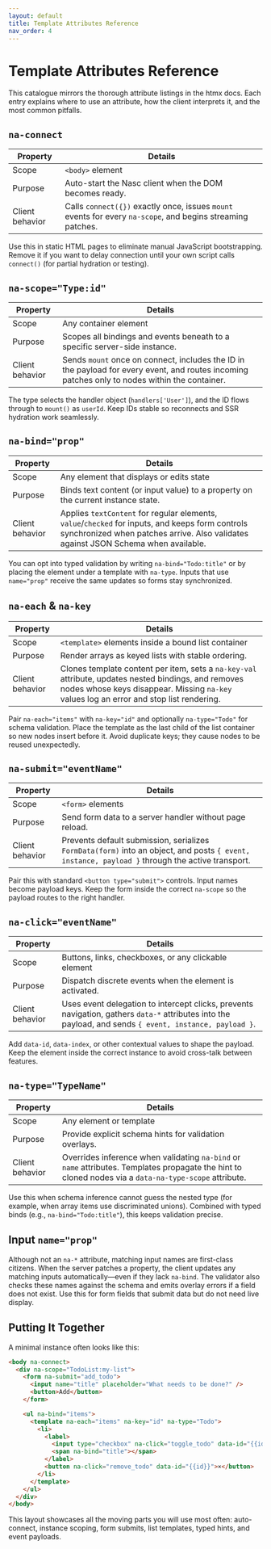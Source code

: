 ```yaml
---
layout: default
title: Template Attributes Reference
nav_order: 4
---
```


# Template Attributes Reference

This catalogue mirrors the thorough attribute listings in the htmx docs. Each entry explains where to use an attribute, how the client interprets it, and the most common pitfalls.

## `na-connect`

| Property | Details |
| --- | --- |
| Scope | `<body>` element |
| Purpose | Auto-start the Nasc client when the DOM becomes ready. |
| Client behavior | Calls `connect({})` exactly once, issues `mount` events for every `na-scope`, and begins streaming patches. |

Use this in static HTML pages to eliminate manual JavaScript bootstrapping. Remove it if you want to delay connection until your own script calls `connect()` (for partial hydration or testing).

## `na-scope="Type:id"`

| Property | Details |
| --- | --- |
| Scope | Any container element |
| Purpose | Scopes all bindings and events beneath to a specific server-side instance. |
| Client behavior | Sends `mount` once on connect, includes the ID in the payload for every event, and routes incoming patches only to nodes within the container. |

The type selects the handler object (`handlers['User']`), and the ID flows through to `mount()` as `userId`. Keep IDs stable so reconnects and SSR hydration work seamlessly.

## `na-bind="prop"`

| Property | Details |
| --- | --- |
| Scope | Any element that displays or edits state |
| Purpose | Binds text content (or input value) to a property on the current instance state. |
| Client behavior | Applies `textContent` for regular elements, `value`/`checked` for inputs, and keeps form controls synchronized when patches arrive. Also validates against JSON Schema when available. |

You can opt into typed validation by writing `na-bind="Todo:title"` or by placing the element under a template with `na-type`. Inputs that use `name="prop"` receive the same updates so forms stay synchronized.

## `na-each` & `na-key`

| Property | Details |
| --- | --- |
| Scope | `<template>` elements inside a bound list container |
| Purpose | Render arrays as keyed lists with stable ordering. |
| Client behavior | Clones template content per item, sets a `na-key-val` attribute, updates nested bindings, and removes nodes whose keys disappear. Missing `na-key` values log an error and stop list rendering. |

Pair `na-each="items"` with `na-key="id"` and optionally `na-type="Todo"` for schema validation. Place the template as the last child of the list container so new nodes insert before it. Avoid duplicate keys; they cause nodes to be reused unexpectedly.

## `na-submit="eventName"`

| Property | Details |
| --- | --- |
| Scope | `<form>` elements |
| Purpose | Send form data to a server handler without page reload. |
| Client behavior | Prevents default submission, serializes `FormData(form)` into an object, and posts `{ event, instance, payload }` through the active transport. |

Pair this with standard `<button type="submit">` controls. Input names become payload keys. Keep the form inside the correct `na-scope` so the payload routes to the right handler.

## `na-click="eventName"`

| Property | Details |
| --- | --- |
| Scope | Buttons, links, checkboxes, or any clickable element |
| Purpose | Dispatch discrete events when the element is activated. |
| Client behavior | Uses event delegation to intercept clicks, prevents navigation, gathers `data-*` attributes into the payload, and sends `{ event, instance, payload }`. |

Add `data-id`, `data-index`, or other contextual values to shape the payload. Keep the element inside the correct instance to avoid cross-talk between features.

## `na-type="TypeName"`

| Property | Details |
| --- | --- |
| Scope | Any element or template |
| Purpose | Provide explicit schema hints for validation overlays. |
| Client behavior | Overrides inference when validating `na-bind` or `name` attributes. Templates propagate the hint to cloned nodes via a `data-na-type-scope` attribute. |

Use this when schema inference cannot guess the nested type (for example, when array items use discriminated unions). Combined with typed binds (e.g., `na-bind="Todo:title"`), this keeps validation precise.

## Input `name="prop"`

Although not an `na-*` attribute, matching input names are first-class citizens. When the server patches a property, the client updates any matching inputs automatically—even if they lack `na-bind`. The validator also checks these names against the schema and emits overlay errors if a field does not exist. Use this for form fields that submit data but do not need live display.

## Putting It Together

A minimal instance often looks like this:

```html
<body na-connect>
  <div na-scope="TodoList:my-list">
    <form na-submit="add_todo">
      <input name="title" placeholder="What needs to be done?" />
      <button>Add</button>
    </form>

    <ul na-bind="items">
      <template na-each="items" na-key="id" na-type="Todo">
        <li>
          <label>
            <input type="checkbox" na-click="toggle_todo" data-id="{{id}}" na-bind="completed" />
            <span na-bind="title"></span>
          </label>
          <button na-click="remove_todo" data-id="{{id}}">×</button>
        </li>
      </template>
    </ul>
  </div>
</body>
```

This layout showcases all the moving parts you will use most often: auto-connect, instance scoping, form submits, list templates, typed hints, and event payloads.
